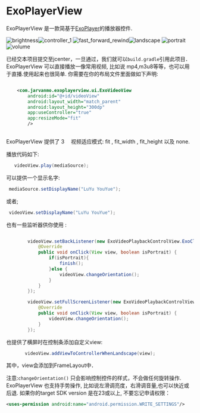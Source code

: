 # ExoPlayerView
ExoPlayerView 是一款简基于[ExoPlayer](https://github.com/google/ExoPlayer)的播放器控件.

![brightness](/images/brightness.png)![controller_1](/images/conroller_1.png)
![fast_forward_rewind](/images/fastforward_rewind.png)![landscape](/images/landscap.png)
![portrait](/images/portrait.png)![volume](/images/volume.png)

已经交本项目提交至jcenter，一旦通过，我们就可以`build.gradle`引用此项目．
ExoPlayerView 可以直接播放一像常用视频, 比如说 mp4,m3u8等等，也可以用于直播.使用起来也很简单.
你需要在你的布局文件里面做如下声明:
```xml

    <com.jarvanmo.exoplayerview.ui.ExoVideoView
        android:id="@+id/videoView"
        android:layout_width="match_parent"
        android:layout_height="300dp"
        app:useController="true"
        app:resizeMode="fit"
        />
        
```
ExoPlayerView 提供了 3　 视频适应模式: fit ,  fit_width , fit_height
以及 none.

播放代码如下:
```java
   videoView.play(mediaSource);
```
可以提供一个显示名字:
```java
 mediaSource.setDisplayName("LuYu YouYue");
```
或者;
```java
 videoView.setDisplayName("LuYu YouYue");
```


也有一些监听器供你使用 :
```java

        videoView.setBackListener(new ExoVideoPlaybackControlView.ExoClickListener() {
            @Override
            public void onClick(View view, boolean isPortrait) {
                if(isPortrait){
                    finish();
                }else {
                    videoView.changeOrientation();
                }
            }
        });

```

```java
        videoView.setFullScreenListener(new ExoVideoPlaybackControlView.ExoClickListener() {
            @Override
            public void onClick(View view, boolean isPortrait) {
                videoView.changeOrientation();
            }
        });
```
也提供了横屏时在控制条添加自定义view:

```java
       videoView.addViewToControllerWhenLandscape(view);
```
其中，view会添加到FrameLayout中．

注意:`changeOrientation()` 只会影响控制控件的样式，不会做任何旋转操作.
ExoPlayerView 也支持手势操作, 比如说左滑调亮度，右滑调音量,也可以快近或后退.
如果你的target SDK version 是在23或以上, 不要忘记申请权限：
```xml
<uses-permission android:name="android.permission.WRITE_SETTINGS"/>
```